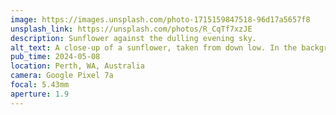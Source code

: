 ```yaml
---
image: https://images.unsplash.com/photo-1715159847518-96d17a5657f8
unsplash_link: https://unsplash.com/photos/R_CqTf7xzJE
description: Sunflower against the dulling evening sky.
alt_text: A close-up of a sunflower, taken from down low. In the background is a slightly cloudy sky, a frame, and the warm lights of a patio.
pub_time: 2024-05-08
location: Perth, WA, Australia
camera: Google Pixel 7a
focal: 5.43mm
aperture: 1.9
---
```

